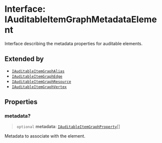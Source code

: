 # Interface: IAuditableItemGraphMetadataElement

Interface describing the metadata properties for auditable elements.

## Extended by

- [`IAuditableItemGraphAlias`](IAuditableItemGraphAlias.md)
- [`IAuditableItemGraphEdge`](IAuditableItemGraphEdge.md)
- [`IAuditableItemGraphResource`](IAuditableItemGraphResource.md)
- [`IAuditableItemGraphVertex`](IAuditableItemGraphVertex.md)

## Properties

### metadata?

> `optional` **metadata**: [`IAuditableItemGraphProperty`](IAuditableItemGraphProperty.md)[]

Metadata to associate with the element.
